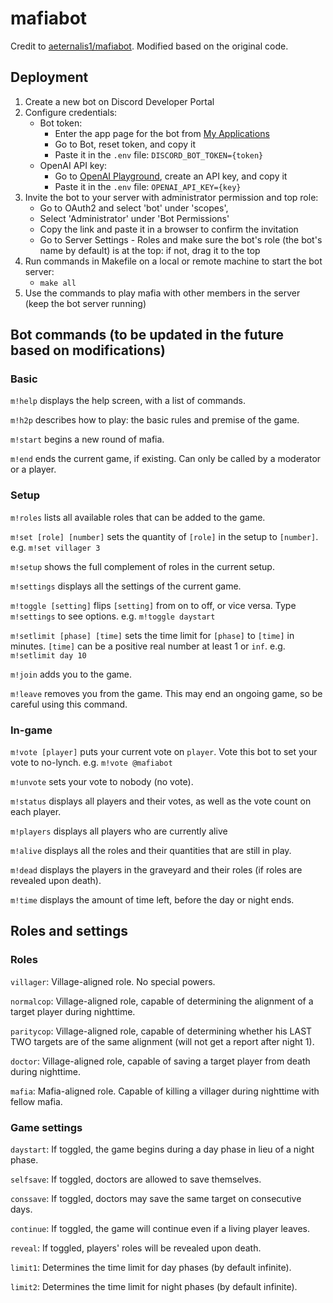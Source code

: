 # mafiabot
Credit to [aeternalis1/mafiabot](https://github.com/aeternalis1/mafiabot). Modified based on the original code.

## Deployment
1. Create a new bot on Discord Developer Portal
2. Configure credentials: 
    - Bot token:
      - Enter the app page for the bot from [My Applications](https://discord.com/developers/applications)
      - Go to Bot, reset token, and copy it
      - Paste it in the `.env` file: `DISCORD_BOT_TOKEN={token}`
    - OpenAI API key:
      - Go to [OpenAI Playground](https://platform.openai.com/api-keys), create an API key, and copy it
      - Paste it in the `.env` file: `OPENAI_API_KEY={key}`
3. Invite the bot to your server with administrator permission and top role:
    - Go to OAuth2 and select 'bot' under 'scopes', 
    - Select 'Administrator' under 'Bot Permissions'
    - Copy the link and paste it in a browser to confirm the invitation
    - Go to Server Settings - Roles and make sure the bot's role (the bot's name by default) is at the top: if not, drag it to the top
4. Run commands in Makefile on a local or remote machine to start the bot server:
    - `make all`
5. Use the commands to play mafia with other members in the server (keep the bot server running)

## Bot commands (to be updated in the future based on modifications)

### Basic

`m!help` displays the help screen, with a list of commands.

`m!h2p` describes how to play: the basic rules and premise of the game.

`m!start` begins a new round of mafia.

`m!end` ends the current game, if existing. Can only be called by a moderator or a player.

### Setup

`m!roles` lists all available roles that can be added to the game.

`m!set [role] [number]` sets the quantity of `[role]` in the setup to `[number]`. e.g. `m!set villager 3`

`m!setup` shows the full complement of roles in the current setup.

`m!settings` displays all the settings of the current game.

`m!toggle [setting]` flips `[setting]` from on to off, or vice versa. Type `m!settings` to see options. e.g. `m!toggle daystart`

`m!setlimit [phase] [time]` sets the time limit for `[phase]` to `[time]` in minutes. `[time]` can be a positive real number at least 1 or `inf`. e.g. `m!setlimit day 10`

`m!join` adds you to the game.

`m!leave` removes you from the game. This may end an ongoing game, so be careful using this command.

### In-game

`m!vote [player]` puts your current vote on `player`. Vote this bot to set your vote to no-lynch. e.g. `m!vote @mafiabot`

`m!unvote` sets your vote to nobody (no vote).

`m!status` displays all players and their votes, as well as the vote count on each player.

`m!players` displays all players who are currently alive

`m!alive` displays all the roles and their quantities that are still in play.

`m!dead` displays the players in the graveyard and their roles (if roles are revealed upon death).

`m!time` displays the amount of time left, before the day or night ends.

## Roles and settings

### Roles

`villager`: Village-aligned role. No special powers.

`normalcop`: Village-aligned role, capable of determining the alignment of a target player during nighttime.

`paritycop`: Village-aligned role, capable of determining whether his LAST TWO targets are of the same alignment (will not get a report after night 1).

`doctor`: Village-aligned role, capable of saving a target player from death during nighttime.

`mafia`: Mafia-aligned role. Capable of killing a villager during nighttime with fellow mafia.

### Game settings

`daystart`: If toggled, the game begins during a day phase in lieu of a night phase.

`selfsave`: If toggled, doctors are allowed to save themselves.

`conssave`: If toggled, doctors may save the same target on consecutive days.

`continue`: If toggled, the game will continue even if a living player leaves.

`reveal`: If toggled, players' roles will be revealed upon death.

`limit1`: Determines the time limit for day phases (by default infinite).

`limit2`: Determines the time limit for night phases (by default infinite).